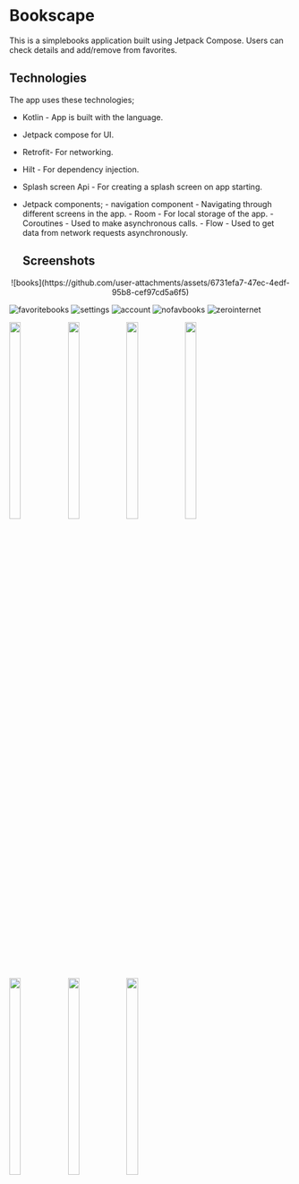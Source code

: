 # Bookscape
This is a simplebooks application built using Jetpack Compose. Users can check details and add/remove from favorites.

## Technologies
The app uses these technologies;

* Kotlin - App is built with the language.
* Jetpack compose for UI.
* Retrofit- For networking.
* Hilt - For dependency injection.
* Splash screen Api - For creating a splash screen on app starting.
* Jetpack components; 
        - navigation component - Navigating through different screens in the app. 
        - Room - For local storage of the app. 
        - Coroutines - Used to make asynchronous calls. 
        - Flow - Used to get data from network requests asynchronously. 
  
  ## Screenshots
 <p align="center">
         ![books](https://github.com/user-attachments/assets/6731efa7-47ec-4edf-95b8-cef97cd5a6f5)
       
![favoritebooks](https://github.com/user-attachments/assets/e97d0bb9-8b6e-4e91-85e1-a4eb6b75b42f)
  ![settings](https://github.com/user-attachments/assets/4107cd2e-40f4-429b-bf97-b600ea4e6cff)
  ![account](https://github.com/user-attachments/assets/dc69f39a-faec-48df-9f22-63168d28ec51)
  ![nofavbooks](https://github.com/user-attachments/assets/4848faaf-56ab-4410-93fb-3febd9d81c4d)
![zerointernet](https://github.com/user-attachments/assets/eeb1c5e1-6034-4837-861f-27ca20a01b8e)





<img src="https://github.com/user-attachments/assets/cb6db619-d0c2-4c14-b0b2-a490e13925dc" width=20% height=30% >
<img src="https://github.com/user-attachments/assets/79d58223-9dd6-4fd7-b643-081716fb38c0" width=20% height=30% >
<img src="(https://github.com/user-attachments/assets/39774f0c-0ebf-4668-b1db-fa925a587dab" width=20% height=30% >
<img src="https://github.com/user-attachments/assets/daeb84e9-547c-4cca-953a-eec47534f519)" width=20% height=30% >
<img src="https://github.com/user-attachments/assets/7feab53e-1a84-471a-8b26-100cfa6215ff" width=20% height=30% >
<img src="https://github.com/user-attachments/assets/e40964ba-d8b9-4ad8-817d-d32278ccbd75" width=20% height=30% >
<img src="https://github.com/user-attachments/assets/7746c2ae-1515-4824-8a34-656977768eb3)" width=20% height=30% >
</p>


  
